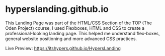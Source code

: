 # hyperslanding.github.io
This Landing Page was part of the HTML/CSS Section of the TOP (The Oden Project) course, I used Flexboxes, HTML and CSS to create a professional-looking landing page. This helped me understand flex-boxes, general website positioning and more advanced CSS practices. 

Live Preview: https://itshypers.github.io/HypersLanding
